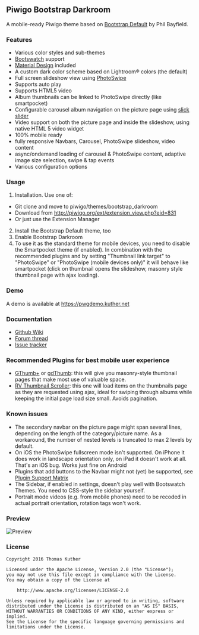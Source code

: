Piwigo Bootstrap Darkroom
-------------------
A mobile-ready Piwigo theme based on [Bootstrap Default](https://github.com/Philio/bootstrapdefault) by Phil Bayfield.

### Features

* Various color styles and sub-themes
 * [Bootswatch](https://bootswatch.com) support
 * [Material Design](http://fezvrasta.github.io/bootstrap-material-design/) included
 * A custom dark color scheme based on Lightroom® colors (the default)
* Full screen slideshow view using [PhotoSwipe](http://photoswipe.com)
 * Supports auto play
 * Supports HTML5 video
 * Album thumbnails can be linked to PhotoSwipe directly (like smartpocket)
* Configurable carousel album navigation on the picture page using [slick slider](http://kenwheeler.github.io/slick/)
* Video support on both the picture page and inside the slideshow, using native HTML 5 video widget
* 100% mobile ready
 * fully responsive Navbars, Carousel, PhotoSwipe slideshow, video content
 * async/ondemand loading of carousel & PhotoSwipe content, adaptive image size selection, swipe & tap events
* Various configuration options
 

### Usage

1. Installation. Use one of:
 * Git clone and move to piwigo/themes/bootstrap_darkroom
 * Download from http://piwigo.org/ext/extension_view.php?eid=831
 * Or just use the Extension Manager
2. Install the Bootstrap Default theme, too
3. Enable Bootstrap Darkroom
4. To use it as the standard theme for mobile devices, you need to disable the Smartpocket theme (if enabled). In combination with the recommended plugins and by setting "Thumbnail link target" to "PhotoSwipe" or "PhotoSwipe (mobile devices only)" it will behave like smartpocket (click on thumbnail opens the slideshow, masonry style thumbnail page with ajax loading).

### Demo
A demo is available at https://pwgdemo.kuther.net

### Documentation
* [Github Wiki](https://github.com/tkuther/piwigo-bootstrap-darkroom/wiki)
* [Forum thread](http://piwigo.org/forum/viewtopic.php?id=26624)
* [Issue tracker](https://github.com/tkuther/piwigo-bootstrap-darkroom/issues)

### Recommended Plugins for best mobile user experience
* [GThumb+](http://piwigo.org/ext/extension_view.php?eid=591) or [gdThumb](http://piwigo.org/ext/extension_view.php?eid=771): this will give you masonry-style thumbnail pages that make most use of valuable space.
* [RV Thumbnail Scroller](http://piwigo.org/ext/extension_view.php?eid=493): this one will load items on the thumbnails page as they are requested using ajax, ideal for swiping through albums while keeping the initial page load size small. Avoids pagination.

### Known issues

* The secondary navbar on the picture page might span several lines, depending on the length of the category/picture name. As a workaround, the number of nested levels is truncated to max 2 levels by default.
* On iOS the PhotoSwipe fullscreen mode isn't supported. On iPhone it does work in landscape orientation only, on iPad it doesn't work at all. That's an iOS bug. Works just fine on Android
* Plugins that add buttons to the Navbar might not (yet) be supported, see [Plugin Support Matrix](https://github.com/tkuther/piwigo-bootstrap-darkroom/wiki/Plugin-Support-Matrix)
* The Sidebar, if enabled in settings, doesn't play well with Bootswatch Themes. You need to CSS-style the sidebar yourself.
* Portrait mode videos (e.g. from mobile phones) need to be recoded in actual portrait orientation, rotation tags won't work.

### Preview

![Preview](https://raw.githubusercontent.com/tkuther/piwigo-bootstrap-darkroom/master/screenshot.png)

### License

```
Copyright 2016 Thomas Kuther

Licensed under the Apache License, Version 2.0 (the "License");
you may not use this file except in compliance with the License.
You may obtain a copy of the License at

    http://www.apache.org/licenses/LICENSE-2.0

Unless required by applicable law or agreed to in writing, software
distributed under the License is distributed on an "AS IS" BASIS,
WITHOUT WARRANTIES OR CONDITIONS OF ANY KIND, either express or implied.
See the License for the specific language governing permissions and
limitations under the License.
```
